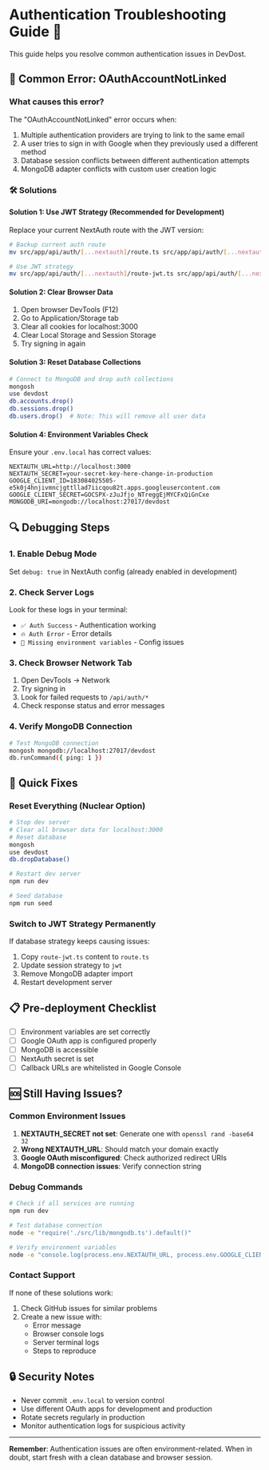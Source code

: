 # Authentication Troubleshooting Guide 🔐

This guide helps you resolve common authentication issues in DevDost.

## 🚨 Common Error: OAuthAccountNotLinked

### What causes this error?
The "OAuthAccountNotLinked" error occurs when:
1. Multiple authentication providers are trying to link to the same email
2. A user tries to sign in with Google when they previously used a different method
3. Database session conflicts between different authentication attempts
4. MongoDB adapter conflicts with custom user creation logic

### 🛠️ Solutions

#### Solution 1: Use JWT Strategy (Recommended for Development)
Replace your current NextAuth route with the JWT version:

```bash
# Backup current auth route
mv src/app/api/auth/[...nextauth]/route.ts src/app/api/auth/[...nextauth]/route-database.ts

# Use JWT strategy
mv src/app/api/auth/[...nextauth]/route-jwt.ts src/app/api/auth/[...nextauth]/route.ts
```

#### Solution 2: Clear Browser Data
1. Open browser DevTools (F12)
2. Go to Application/Storage tab
3. Clear all cookies for localhost:3000
4. Clear Local Storage and Session Storage
5. Try signing in again

#### Solution 3: Reset Database Collections
```bash
# Connect to MongoDB and drop auth collections
mongosh
use devdost
db.accounts.drop()
db.sessions.drop()
db.users.drop()  # Note: This will remove all user data
```

#### Solution 4: Environment Variables Check
Ensure your `.env.local` has correct values:

```env
NEXTAUTH_URL=http://localhost:3000
NEXTAUTH_SECRET=your-secret-key-here-change-in-production
GOOGLE_CLIENT_ID=183084025505-e5k0j4hnjivmncjgttllad7iicqou82t.apps.googleusercontent.com
GOOGLE_CLIENT_SECRET=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
MONGODB_URI=mongodb://localhost:27017/devdost
```

## 🔍 Debugging Steps

### 1. Enable Debug Mode
Set `debug: true` in NextAuth config (already enabled in development)

### 2. Check Server Logs
Look for these logs in your terminal:
- `✅ Auth Success` - Authentication working
- `🔥 Auth Error` - Error details
- `🚨 Missing environment variables` - Config issues

### 3. Check Browser Network Tab
1. Open DevTools → Network
2. Try signing in
3. Look for failed requests to `/api/auth/*`
4. Check response status and error messages

### 4. Verify MongoDB Connection
```bash
# Test MongoDB connection
mongosh mongodb://localhost:27017/devdost
db.runCommand({ ping: 1 })
```

## 🚀 Quick Fixes

### Reset Everything (Nuclear Option)
```bash
# Stop dev server
# Clear all browser data for localhost:3000
# Reset database
mongosh
use devdost
db.dropDatabase()

# Restart dev server
npm run dev

# Seed database
npm run seed
```

### Switch to JWT Strategy Permanently
If database strategy keeps causing issues:

1. Copy `route-jwt.ts` content to `route.ts`
2. Update session strategy to `jwt`
3. Remove MongoDB adapter import
4. Restart development server

## 📋 Pre-deployment Checklist

- [ ] Environment variables are set correctly
- [ ] Google OAuth app is configured properly
- [ ] MongoDB is accessible
- [ ] NextAuth secret is set
- [ ] Callback URLs are whitelisted in Google Console

## 🆘 Still Having Issues?

### Common Environment Issues
1. **NEXTAUTH_SECRET not set**: Generate one with `openssl rand -base64 32`
2. **Wrong NEXTAUTH_URL**: Should match your domain exactly
3. **Google OAuth misconfigured**: Check authorized redirect URIs
4. **MongoDB connection issues**: Verify connection string

### Debug Commands
```bash
# Check if all services are running
npm run dev

# Test database connection
node -e "require('./src/lib/mongodb.ts').default()"

# Verify environment variables
node -e "console.log(process.env.NEXTAUTH_URL, process.env.GOOGLE_CLIENT_ID)"
```

### Contact Support
If none of these solutions work:
1. Check GitHub issues for similar problems
2. Create a new issue with:
   - Error message
   - Browser console logs
   - Server terminal logs
   - Steps to reproduce

## 🔒 Security Notes

- Never commit `.env.local` to version control
- Use different OAuth apps for development and production
- Rotate secrets regularly in production
- Monitor authentication logs for suspicious activity

---

**Remember**: Authentication issues are often environment-related. When in doubt, start fresh with a clean database and browser session.
